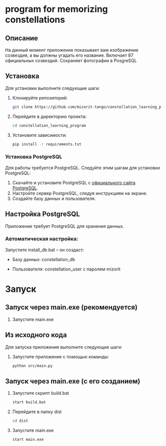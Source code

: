 # program for memorizing constellations

## Описание

На данный момент приложение показывает вам изображение созвездия, а вы должны угадать его название. Включает 87 официальных созвездий. Сохраняет фотографии в PosgreSQL

## Установка

Для установки выполните следующие шаги:

1. Клонируйте репозиторий:

    ```bash
    git clone https://github.com/mizorit-tango/constellation_learning_program.git
    ```

2. Перейдите в директорию проекта:

    ```bash
    cd constellation_learning_program
    ```

3. Установите зависимости:

    ```bash
    pip install -r requirements.txt
    ```

### Установка PostgreSQL

Для работы требуется PostgreSQL. Следуйте этим шагам для установки PostgreSQL:

1. Скачайте и установите PostgreSQL с [официального сайта PostgreSQL](https://www.postgresql.org/download/).
2. Настройте сервер PostgreSQL, следуя инструкциям на экране.
3. Создайте базу данных и пользователя.

## Настройка PostgreSQL
Приложение требует PostgreSQL для хранения данных.

### Автоматическая настройка:

Запустите install_db.bat – он создаст:

* Базу данных: constellation_db

* Пользователя: constellation_user с паролем mizorit

# Запуск

## Запуск через main.exe (рекомендуется)

1. Запустите main.exe

## Из исходного кода

Для запуска приложения выполните следующие шаги:

1. Запустите приложение с помощью команды:

    ```bash
    python src/main.py
    ```

## Запуск через main.exe (с его созданием)

1. Запустите скрипт build.bat

   ```bash
   start build.bat
   ```
   
2. Перейдите в папку dist

   ```bash
   cd dist
   ```
   
3. Запустите main.exe

   ```bash
   start main.exe
   ```